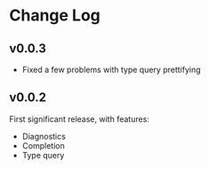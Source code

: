 # Change Log

## v0.0.3

- Fixed a few problems with type query prettifying

## v0.0.2

First significant release, with features:

- Diagnostics
- Completion
- Type query